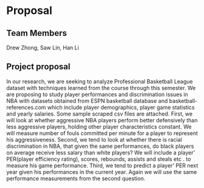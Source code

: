 # Proposal

## Team Members

Drew Zhong, Saw Lin, Han Li

## Project proposal
In our research, we are seeking to analyze Professional Basketball League dataset with techniques learned from the course through this semester. We are proposing to study player performances and discrimination issues in NBA with datasets obtained from ESPN basketball database and basketball-references.com which include player demographics, player game statistics and yearly salaries. Some sample scraped csv files are attached. 
First, we will look at whether aggressive NBA players perform better defensively than less aggressive players, holding other player characteristics constant. We will measure number of fouls committed per minute for a player to represent his aggressiveness. Second, we tend to look at whether there is racial discrimination in NBA, that given the same performances, do black players on average receive less salary than white players? We will include a player’ PER(player efficiency rating), scores, rebounds, assists and steals etc . to measure his game performance. Third, we tend to predict a player’ PER next year given his performances in the current year. Again we will use the same performance measurements from the second question.
